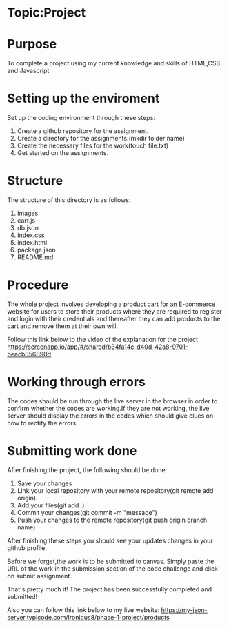 # Topic:Project

# Purpose
To complete a project using my current knowledge and skills of HTML,CSS and
Javascript


# Setting up the enviroment
Set up the coding environment through these steps:
 1. Create a github repository for the assignment.
 2. Create a directory for the assignments.(mkdir folder name)
 3. Create the necessary files for the work(touch file.txt)
 4. Get started on the assignments.


# Structure
The structure of this directory is as follows:
1. images
2. cart.js
3. db.json
4. index.css
5. index.html
6. package.json
7. README.md


# Procedure
The whole project involves developing a product cart for an E-commerce website for users to store their products where they are required to register and login with their credentials and thereafter they can add products to the cart and remove them at their own will.

Follow this link below to the video of the explanation for the project
https://screenapp.io/app/#/shared/b34fa14c-d40d-42a8-9701-beacb356890d



# Working through errors
The codes should be run through the live server in the browser in order to confirm whether the codes are working.If they are not working, the live server should display the errors in the codes which should give clues on how to rectify the errors.


# Submitting work done
After finishing the project, the following should be done:
1. Save your changes
2. Link your local repository with your remote repository(git remote add origin).
3. Add your files(git add .)
4. Commit your changes(git commit -m "message")
5. Push your changes to the remote repository(git push origin branch name)

After finishing these steps you should see your updates changes in your github profile.
 
Before we forget,the work is to be submitted to canvas. Simply paste the URL of the work in the submission section of the code challenge and click on submit assignment.

That's pretty much it! The project has been successfully completed and submitted!

Also you can follow this link below to my live website:
 https://my-json-server.typicode.com/Ironious8/phase-1-project/products